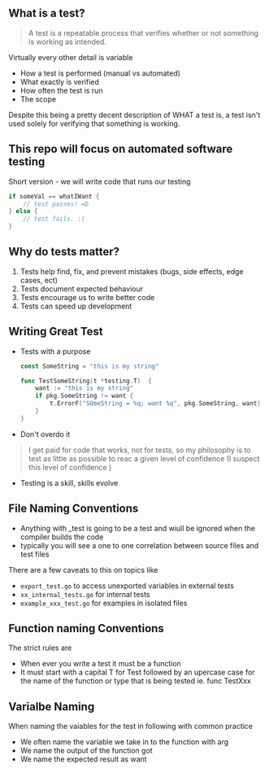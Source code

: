 ## What is a test?

> A test is a repeatable process that verifies whether or not something is working as intended.

Virtually every other detail is variable

- How a test is performed (manual vs automated)
- What exactly is verified
- How often the test is run
- The scope

Despite this being a pretty decent description of WHAT a test is, a test isn't used solely for verifying that something is working.

## This repo will focus on automated software testing 

Short version - we will write code that runs our testing

```go
if someVal == whatIWant {
    // test passes! =D
} else {
    // test fails. :(
}
```

## Why do tests matter?

1. Tests help find, fix, and prevent mistakes (bugs, side effects, edge cases, ect)
2. Tests document expected behaviour
3. Tests encourage us to write better code
4. Tests can speed up development


## Writing Great Test

- Tests with a purpose 

    ```go
    const SomeString = "this is my string"
    ```

    ```go
    func TestSomeString(t *testing.T)  {
        want := "this is my string"
        if pkg.SomeString != want {
            t.ErrorF("SOmeString = %q; want %q", pkg.SomeString, want)
        }
    }
    ```
- Don't overdo it

> I get paid for code that works, not for tests, so my philosophy is to test as little as possible to reac a given level of confidence (I suspect this level of confidence )
- Testing is a skill, skills evolve


## File Naming Conventions
- Anything with _test is going to be a test and wiull be ignored when the compiler builds the code
- typically you will see a one to one correlation between source files and test files

There are a few caveats to this on topics like 
- `export_test.go` to access unexported variables in external tests
- `xx_internal_tests.go` for internal tests
- `example_xxx_test.go` for examples in isolated files

## Function naming Conventions
The strict rules are 
- When ever you write a test it must be a function
- It must start with a capital T for Test followed by an upercase case for the name of the function or type that is being tested ie. func TestXxx

## Varialbe Naming
When naming the vaiables for the test in following with common practice 
- We often name the variable we take in to the function with arg
- We name the output of the function got 
- We name the expected result as want



